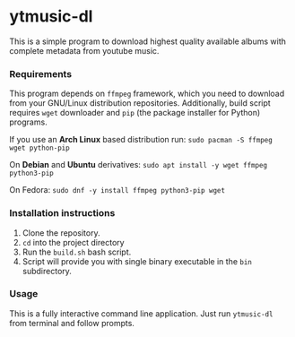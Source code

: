 # ytmusic-dl
This is a simple program to download highest quality available albums with complete metadata from youtube music.

### Requirements
This program depends on `ffmpeg` framework, which you need to download from your GNU/Linux distribution repositories.
Additionally, build script requires `wget` downloader and `pip` (the package installer for Python) programs.

If you use an **Arch Linux** based distribution run:
`sudo pacman -S ffmpeg wget python-pip`

On **Debian** and **Ubuntu** derivatives:
`sudo apt install -y wget ffmpeg python3-pip`

On Fedora:
`sudo dnf -y install ffmpeg python3-pip wget`

### Installation instructions
1. Clone the repository.
2. `cd` into the project directory
3. Run the `build.sh` bash script.
4. Script will provide you with single binary executable in the `bin` subdirectory.
### Usage
This is a fully interactive command line application. Just run `ytmusic-dl` from terminal and follow prompts.
